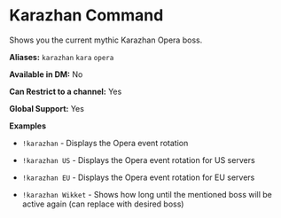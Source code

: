 # Karazhan Command

Shows you the current mythic Karazhan Opera boss.

**Aliases:** `karazhan` `kara` `opera`

**Available in DM:** No

**Can Restrict to a channel:** Yes

**Global Support:** Yes

**Examples**

* `!karazhan` - Displays the Opera event rotation

* `!karazhan US` - Displays the Opera event rotation for US servers

* `!karazhan EU` - Displays the Opera event rotation for EU servers

* `!karazhan Wikket` - Shows how long until the mentioned boss will be active again (can replace with desired boss)
